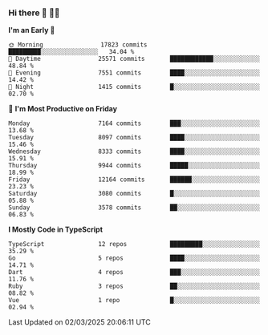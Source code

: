 ### Hi there 👋 🧑‍💻



<!--START_SECTION:waka-->
**I'm an Early 🐤** 

```text
🌞 Morning                17823 commits       █████████░░░░░░░░░░░░░░░░   34.04 % 
🌆 Daytime                25571 commits       ████████████░░░░░░░░░░░░░   48.84 % 
🌃 Evening                7551 commits        ████░░░░░░░░░░░░░░░░░░░░░   14.42 % 
🌙 Night                  1415 commits        █░░░░░░░░░░░░░░░░░░░░░░░░   02.70 % 
```
📅 **I'm Most Productive on Friday** 

```text
Monday                   7164 commits        ███░░░░░░░░░░░░░░░░░░░░░░   13.68 % 
Tuesday                  8097 commits        ████░░░░░░░░░░░░░░░░░░░░░   15.46 % 
Wednesday                8333 commits        ████░░░░░░░░░░░░░░░░░░░░░   15.91 % 
Thursday                 9944 commits        █████░░░░░░░░░░░░░░░░░░░░   18.99 % 
Friday                   12164 commits       ██████░░░░░░░░░░░░░░░░░░░   23.23 % 
Saturday                 3080 commits        █░░░░░░░░░░░░░░░░░░░░░░░░   05.88 % 
Sunday                   3578 commits        ██░░░░░░░░░░░░░░░░░░░░░░░   06.83 % 
```


**I Mostly Code in TypeScript** 

```text
TypeScript               12 repos            █████████░░░░░░░░░░░░░░░░   35.29 % 
Go                       5 repos             ████░░░░░░░░░░░░░░░░░░░░░   14.71 % 
Dart                     4 repos             ███░░░░░░░░░░░░░░░░░░░░░░   11.76 % 
Ruby                     3 repos             ██░░░░░░░░░░░░░░░░░░░░░░░   08.82 % 
Vue                      1 repo              █░░░░░░░░░░░░░░░░░░░░░░░░   02.94 % 
```




 Last Updated on 02/03/2025 20:06:11 UTC
<!--END_SECTION:waka-->


